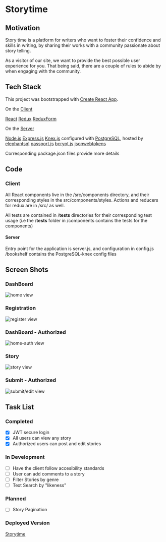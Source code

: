 
# Storytime

## Motivation

Story time is a platform for writers who want to foster their confidence and skills in writing, by sharing their works with a community passionate about story telling.

As a visitor of our site, we want to provide the best possible user experience for you. That being said, there are a couple of rules to abide by when engaging with the community.

## Tech Stack

This project was bootstrapped with [Create React App](https://github.com/facebookincubator/create-react-app).

On the [Client]()

[React](https://reactjs.org/)
[Redux](https://redux.js.org/)
[ReduxForm](https://redux-form.com/7.3.0/)

On the [Server]()

[Node.js](https://nodejs.org/)
[Express.js](https://expressjs.com/)
[Knex.js](https://knexjs.org/) configured with [PostgreSQL](https://www.postgresql.org/), hosted by [elephantsql](https://www.elephantsql.com/)
[passport.js](http://www.passportjs.org/)
[bcrypt.js](https://github.com/dcodeIO/bcrypt.js)
[jsonwebtokens](https://github.com/auth0/node-jsonwebtoken)

Corresponding package.json files provide more details

## Code

### Client

All React components live in the /src/components directory, and their corresponding styles in the src/components/styles. Actions and reducers for redux
are in /src/ as well.

All tests are contained in /__tests__ directories for their corresponding test usage (i.e the /__tests__ folder in /components
contains the tests for the components)

#### Server

Entry point for the application is server.js, and configuration in config.js
/bookshelf contains the PostgreSQL-knex config files

## Screen Shots

### DashBoard

![home view](blob/master/img/home-auth.PNG)

### Registration

![register view](blob/master/img/home-auth.PNG)

### DashBoard - Authorized

![home-auth view](blob/master/img/home-auth.PNG)

### Story

![story view](blob/master/img/home-auth.PNG)

### Submit - Authorized

![submit/edit view](blob/master/img/home-auth.PNG)

## Task List

### Completed

- [x] JWT secure login
- [x] All users can view any story
- [x] Authorized users can post and edit stories

### In Development

- [ ] Have the client follow accesibility standards
- [ ] User can add comments to a story
- [ ] Filter Stories by genre
- [ ] Text Search by "likeness"

### Planned

- [ ] Story Pagination

### Deployed Version

[Storytime](https://loving-aryabhata-422d0b.netlify.com/)
